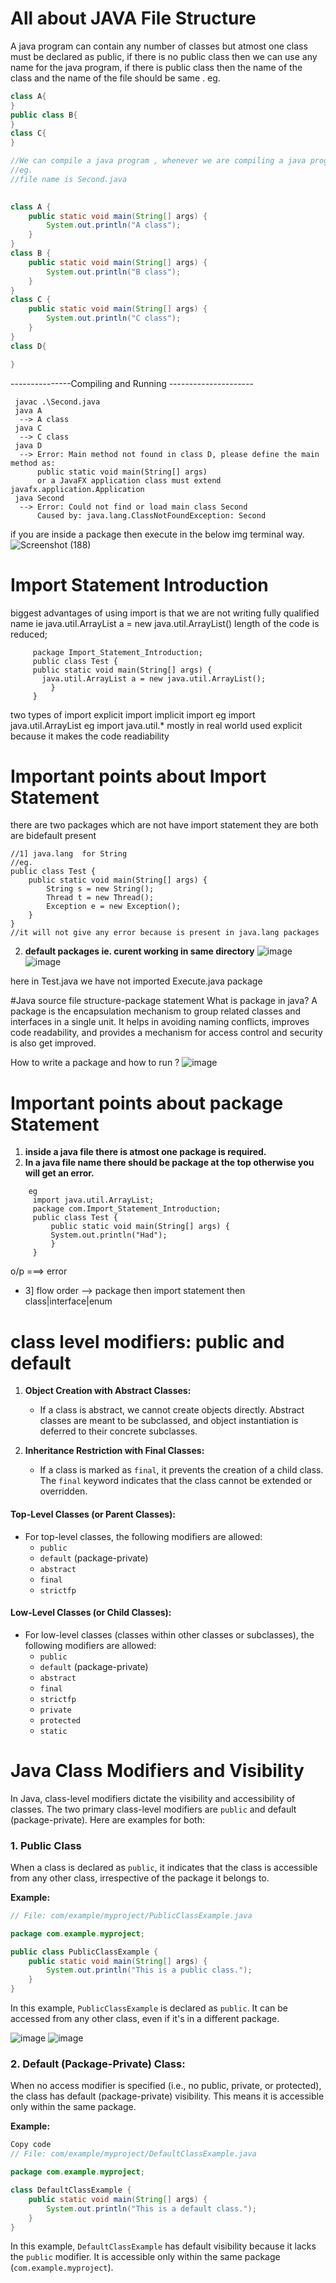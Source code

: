 # All about JAVA File Structure
A java program can contain any number of classes but atmost one class must be declared as public, if there is no public class then we can use any name for the java program, if there is public class then the name of the class and the name of the file should be same .
eg.
```java
class A{
}
public class B{
}
class C{
}

//We can compile a java program , whenever we are compiling a java program for every class present in that program a seperate .class file will we generated.
//eg. 
//file name is Second.java

      
class A {
    public static void main(String[] args) {
        System.out.println("A class");
    }
}
class B {
    public static void main(String[] args) {
        System.out.println("B class");
    }
}
class C {
    public static void main(String[] args) {
        System.out.println("C class");
    }
}
class D{

}
```
---------------Compiling and Running ---------------------
```
 javac .\Second.java
 java A
  --> A class
 java C
  --> C class
 java D
  --> Error: Main method not found in class D, please define the main method as:
      public static void main(String[] args)                                 
      or a JavaFX application class must extend javafx.application.Application  
 java Second
  --> Error: Could not find or load main class Second    
      Caused by: java.lang.ClassNotFoundException: Second
```

if you are inside a package then execute in the below img terminal way.
![Screenshot (188)](https://github.com/16pravinkumar/JAVA_2024/assets/94048576/4df956d3-38a9-475c-980e-a9c548a6fdf5)


 # Import Statement Introduction 
 biggest advantages of using import is that we are not writing fully qualified name ie java.util.ArrayList a = new java.util.ArrayList() length of the code is reduced; 
 ```
      package Import_Statement_Introduction;
      public class Test {
      public static void main(String[] args) {
        java.util.ArrayList a = new java.util.ArrayList(); 
          }
      }
```

two types of import 
explicit import                            implicit import 
eg import java.util.ArrayList              eg import java.util.*
mostly in real world used explicit because it makes the code readiability

# Important points about Import Statement
there are two packages which are not have import statement they are both are bidefault present 
```
//1] java.lang  for String
//eg.
public class Test {
    public static void main(String[] args) {
        String s = new String();
        Thread t = new Thread();
        Exception e = new Exception();
    }
}
//it will not give any error because is present in java.lang packages

```
 2.  **default packages ie. curent working in same directory**
![image](https://github.com/16pravinkumar/JAVA_2024/assets/94048576/299da910-5600-45bc-9049-e39b254eeffe)
![image](https://github.com/16pravinkumar/JAVA_2024/assets/94048576/0b121109-7027-41a8-b9cd-52cb676bfcce)

here in Test.java we have not imported Execute.java package 


#Java source file structure-package statement
What is package in java?
A package is the encapsulation mechanism to group related classes and interfaces in a single unit. It helps in avoiding naming conflicts, improves code readability, and provides a mechanism for access control and security is also get improved. 


How to write a package and how to run ?
 ![image](https://github.com/16pravinkumar/JAVA_2024/assets/94048576/7c9856f4-5956-4098-bb3a-5cc796c9af36)


 # Important points about package Statement
  1. **inside a java file there is atmost one package is required.**
  2. **In a java file name there should be package at the top otherwise you will get an error.**
 ```
     eg
      import java.util.ArrayList;
      package com.Import_Statement_Introduction;
      public class Test {
          public static void main(String[] args) {
          System.out.println("Had");
          }
      }

```
o/p ===> error
- 3] flow order --> package then import statement then class|interface|enum


# class level modifiers: public and default
1. **Object Creation with Abstract Classes:**
   - If a class is abstract, we cannot create objects directly. Abstract classes are meant to be subclassed, and object instantiation is deferred to their concrete subclasses.

2. **Inheritance Restriction with Final Classes:**
   - If a class is marked as `final`, it prevents the creation of a child class. The `final` keyword indicates that the class cannot be extended or overridden.

#### Top-Level Classes (or Parent Classes):
   - For top-level classes, the following modifiers are allowed:
     - `public`
     - `default` (package-private)
     - `abstract`
     - `final`
     - `strictfp`

#### Low-Level Classes (or Child Classes):
   - For low-level classes (classes within other classes or subclasses), the following modifiers are allowed:
     - `public`
     - `default` (package-private)
     - `abstract`
     - `final`
     - `strictfp`
     - `private`
     - `protected`
     - `static`

# Java Class Modifiers and Visibility

In Java, class-level modifiers dictate the visibility and accessibility of classes. The two primary class-level modifiers are `public` and default (package-private). Here are examples for both:

### 1. Public Class

When a class is declared as `public`, it indicates that the class is accessible from any other class, irrespective of the package it belongs to.

**Example:**

```java
// File: com/example/myproject/PublicClassExample.java

package com.example.myproject;

public class PublicClassExample {
    public static void main(String[] args) {
        System.out.println("This is a public class.");
    }
}
```
In this example, `PublicClassExample` is declared as `public`. It can be accessed from any other class, even if it's in a different package.

![image](https://github.com/16pravinkumar/JAVA_2024/assets/94048576/a0b6fc92-a031-41c8-ad86-46cb62ccb8ec)
![image](https://github.com/16pravinkumar/JAVA_2024/assets/94048576/2c13ffde-c460-4bc6-9c45-9bd95a8b03b5)



### 2. Default (Package-Private) Class:
When no access modifier is specified (i.e., no public, private, or protected), the class has default (package-private) visibility. This means it is accessible only within the same package.

**Example:**

```java
Copy code
// File: com/example/myproject/DefaultClassExample.java

package com.example.myproject;

class DefaultClassExample {
    public static void main(String[] args) {
        System.out.println("This is a default class.");
    }
}
```
In this example, `DefaultClassExample` has default visibility because it lacks the `public` modifier. It is accessible only within the same package (`com.example.myproject`).



